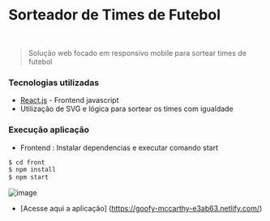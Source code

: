 # Sorteador de Times de Futebol


&nbsp;
> Solução web focado em responsivo mobile para sortear
> times de futebol


### Tecnologias utilizadas

* [React.js](https://pt-br.reactjs.org/) - Frontend javascript
* Utilização de SVG e lógica para sortear os times com igualdade


### Execução aplicação

 - Frontend : Instalar dependencias e executar comando start
```sh
$ cd front
$ npm install 
$ npm start
```

![image](https://user-images.githubusercontent.com/22485428/235176617-f1be4432-80c7-469a-8e92-cc82179f4646.png)


* [Acesse aqui a aplicação] (<https://goofy-mccarthy-e3ab63.netlify.com/>)

